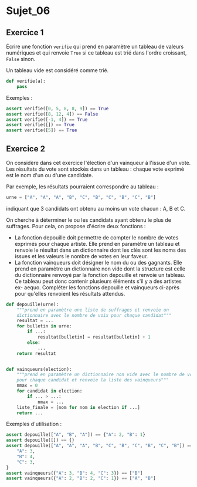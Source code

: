 # Sujet_06
## Exercice 1

Écrire une fonction `verifie` qui prend en paramètre un tableau de valeurs numériques et qui renvoie `True` si ce tableau est trié dans l'ordre croissant, `False` sinon.

Un tableau vide est considéré comme trié.

```python
def verifie(a):
    pass
```


Exemples :

```python
assert verifie([0, 5, 8, 8, 9]) == True
assert verifie([8, 12, 4]) == False
assert verifie([-1, 4]) == True
assert verifie([]) == True
assert verifie([5]) == True
```

## Exercice 2

On considère dans cet exercice l'élection d'un vainqueur à l'issue d'un vote. Les résultats
du vote sont stockés dans un tableau : chaque vote exprimé est le nom d'un ou d'une candidate.  

Par exemple, les résultats pourraient correspondre au tableau :

```python
urne = ["A", "A", "A", "B", "C", "B", "C", "B", "C", "B"]
```

indiquant que 3 candidats ont obtenu au moins un vote chacun : A, B et C.

On cherche à déterminer le ou les candidats ayant obtenu le plus de suffrages. Pour cela, on propose d'écrire deux fonctions :

- La fonction depouille doit permettre de compter le nombre de votes exprimés pour chaque artiste. Elle prend en paramètre un tableau et renvoie le résultat dans un dictionnaire dont les clés sont les noms des issues et les valeurs le nombre de votes en leur faveur.
- La fonction vainqueurs doit désigner le nom du ou des gagnants. Elle prend en paramètre un dictionnaire non vide dont la structure est celle du dictionnaire renvoyé par la fonction depouille et renvoie un tableau. Ce tableau peut donc contenir plusieurs éléments s'il y a des artistes ex- aequo. Compléter les fonctions depouille et vainqueurs ci-après pour qu'elles renvoient les résultats attendus.

```python
def depouille(urne):
    """prend en paramètre une liste de suffrages et renvoie un
    dictionnaire avec le nombre de voix pour chaque candidat"""
    resultat = ...
    for bulletin in urne:
        if ...:
            resultat[bulletin] = resultat[bulletin] + 1
        else:
            ...
    return resultat


def vainqueurs(election):
    """prend en paramètre un dictionnaire non vide avec le nombre de voix
    pour chaque candidat et renvoie la liste des vainqueurs"""
    nmax = 0
    for candidat in election:
        if ... > ...:
            nmax = ...
    liste_finale = [nom for nom in election if ...]
    return ...
```

Exemples d'utilisation :

```python
assert depouille(["A", "B", "A"]) == {"A": 2, "B": 1}
assert depouille([]) == {}
assert depouille(["A", "A", "A", "B", "C", "B", "C", "B", "C", "B"]) == {
    "A": 3,
    "B": 4,
    "C": 3,
}
assert vainqueurs({"A": 3, "B": 4, "C": 3}) == ["B"]
assert vainqueurs({"A": 2, "B": 2, "C": 1}) == ["A", "B"]
```

